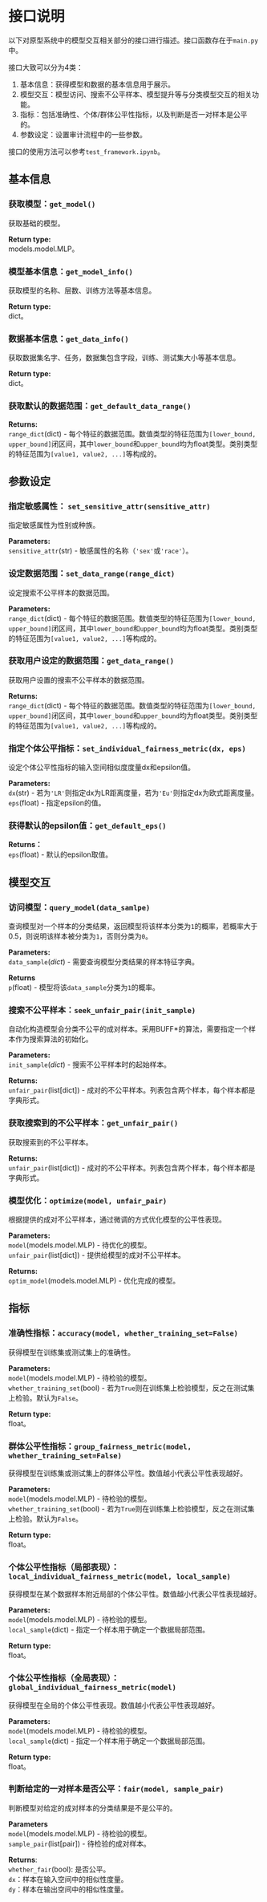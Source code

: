 # 接口说明

以下对原型系统中的模型交互相关部分的接口进行描述。接口函数存在于`main.py`中。

接口大致可以分为4类：

1. 基本信息：获得模型和数据的基本信息用于展示。
2. 模型交互：模型访问、搜索不公平样本、模型提升等与分类模型交互的相关功能。
3. 指标：包括准确性、个体/群体公平性指标，以及判断是否一对样本是公平的。
4. 参数设定：设置审计流程中的一些参数。

接口的使用方法可以参考`test_framework.ipynb`。

## 基本信息
### 获取模型：`get_model()`

获取基础的模型。

**Return type:**\
models.model.MLP。

### 模型基本信息：`get_model_info()`

获取模型的名称、层数、训练方法等基本信息。

**Return type:**\
dict。

### 数据基本信息：`get_data_info()`

获取数据集名字、任务，数据集包含字段，训练、测试集大小等基本信息。

**Return type:**\
dict。

### 获取默认的数据范围：`get_default_data_range()`

**Returns:**\
`range_dict`(dict) - 每个特征的数据范围。数值类型的特征范围为`[lower_bound, upper_bound]`闭区间，其中`lower_bound`和`upper_bound`均为float类型。类别类型的特征范围为`[value1, value2, ...]`等构成的。

## 参数设定

### 指定敏感属性： `set_sensitive_attr(sensitive_attr)`

指定敏感属性为性别或种族。

**Parameters:**\
`sensitive_attr`(str) - 敏感属性的名称（`'sex'`或`'race'`）。

### 设定数据范围：`set_data_range(range_dict)`

设定搜索不公平样本的数据范围。

**Parameters:**\
`range_dict`(dict) - 每个特征的数据范围。数值类型的特征范围为`[lower_bound, upper_bound]`闭区间，其中`lower_bound`和`upper_bound`均为float类型。类别类型的特征范围为`[value1, value2, ...]`等构成的。

### 获取用户设定的数据范围：`get_data_range()`

获取用户设置的搜索不公平样本的数据范围。

**Returns:**\
`range_dict`(dict) - 每个特征的数据范围。数值类型的特征范围为`[lower_bound, upper_bound]`闭区间，其中`lower_bound`和`upper_bound`均为float类型。类别类型的特征范围为`[value1, value2, ...]`等构成的。

### 指定个体公平指标：`set_individual_fairness_metric(dx, eps)`

设定个体公平性指标的输入空间相似度度量dx和epsilon值。

**Parameters:**\
`dx`(str) -  若为`'LR'`则指定dx为LR距离度量，若为`'Eu'`则指定dx为欧式距离度量。
`eps`(float) - 指定epsilon的值。

### 获得默认的epsilon值：`get_default_eps()`

**Returns：**\
`eps`(float) - 默认的epsilon取值。

## 模型交互
### 访问模型：`query_model(data_samlpe)`

查询模型对一个样本的分类结果，返回模型将该样本分类为`1`的概率，若概率大于0.5，则说明该样本被分类为`1`，否则分类为`0`。

**Parameters:**\
`data_sample`(*dict*) - 需要查询模型分类结果的样本特征字典。

**Returns**\
`p`(float) - 模型将该`data_sample`分类为`1`的概率。

### 搜索不公平样本：`seek_unfair_pair(init_sample)`

自动化构造模型会分类不公平的成对样本。采用BUFF*的算法，需要指定一个样本作为搜索算法的初始化。

**Parameters:**\
`init_sample`(*dict*) - 搜索不公平样本时的起始样本。

**Returns:**\
`unfair_pair`(list[dict]) - 成对的不公平样本。列表包含两个样本，每个样本都是字典形式。

### 获取搜索到的不公平样本：`get_unfair_pair()`

获取搜索到的不公平样本。

**Returns:**\
`unfair_pair`(list[dict]) - 成对的不公平样本。列表包含两个样本，每个样本都是字典形式。

### 模型优化：`optimize(model, unfair_pair)`

根据提供的成对不公平样本，通过微调的方式优化模型的公平性表现。

**Parameters:**\
`model`(models.model.MLP) - 待优化的模型。\
`unfair_pair`(list[dict]) - 提供给模型的成对不公平样本。

**Returns:**\
`optim_model`(models.model.MLP) - 优化完成的模型。

## 指标
### 准确性指标：`accuracy(model, whether_training_set=False)`

获得模型在训练集或测试集上的准确性。

**Parameters:**\
`model`(models.model.MLP) - 待检验的模型。\
`whether_training_set`(bool) - 若为`True`则在训练集上检验模型，反之在测试集上检验。默认为`False`。

**Return type:**\
float。

### 群体公平性指标：`group_fairness_metric(model, whether_training_set=False)`

获得模型在训练集或测试集上的群体公平性。数值越小代表公平性表现越好。

**Parameters:**\
`model`(models.model.MLP) - 待检验的模型。\
`whether_training_set`(bool) - 若为`True`则在训练集上检验模型，反之在测试集上检验。默认为`False`。

**Return type:**\
float。

### 个体公平性指标（局部表现）：`local_individual_fairness_metric(model, local_sample)`

获得模型在某个数据样本附近局部的个体公平性。数值越小代表公平性表现越好。

**Parameters:**\
`model`(models.model.MLP) - 待检验的模型。\
`local_sample`(dict) - 指定一个样本用于确定一个数据局部范围。

**Return type:**\
float。

### 个体公平性指标（全局表现）：`global_individual_fairness_metric(model)`

获得模型在全局的个体公平性表现。数值越小代表公平性表现越好。

**Parameters:**\
`model`(models.model.MLP) - 待检验的模型。\
`local_sample`(dict) - 指定一个样本用于确定一个数据局部范围。

**Return type:**\
float。

### 判断给定的一对样本是否公平：`fair(model, sample_pair)`

判断模型对给定的成对样本的分类结果是不是公平的。

**Parameters**\
`model`(models.model.MLP) - 待检验的模型。\
`sample_pair`(list[pair]) - 待检验的成对样本。

**Returns**:\
`whether_fair`(bool): 是否公平。\
`dx`：样本在输入空间中的相似性度量。\
`dy`：样本在输出空间中的相似性度量。